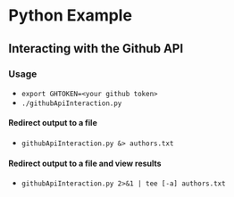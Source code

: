 # Python Example
## Interacting with the Github API

### Usage

- `export GHTOKEN=<your github token>` 
- `./githubApiInteraction.py`

#### Redirect output to a file

- `githubApiInteraction.py &> authors.txt`

#### Redirect output to a file and view results

- `githubApiInteraction.py 2>&1 | tee [-a] authors.txt`
